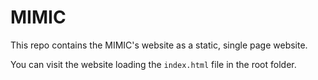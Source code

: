 # MIMIC 

This repo contains the MIMIC's website as a static, single page website.

You can visit the website loading the `index.html` file in the root folder.


